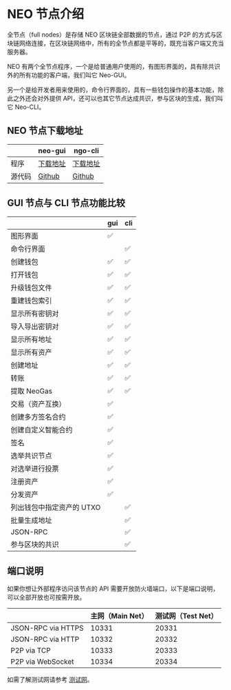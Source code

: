 # NEO 节点介绍                               

全节点（full nodes）是存储 NEO 区块链全部数据的节点，通过 P2P 的方式与区块链网络连接，在区块链网络中，所有的全节点都是平等的，既充当客户端又充当服务器。

NEO 有两个全节点程序，一个是给普通用户使用的，有图形界面的，具有除共识外的所有功能的客户端，我们叫它 Neo-GUI。

另一个是给开发者用来使用的，命令行界面的，具有一些钱包操作的基本功能，除此之外还会对外提供 API，还可以也其它节点达成共识，参与区块的生成，我们叫它 Neo-CLI。

## NEO 节点下载地址

|      | neo-gui                                  | ngo-cli                                  |
| ---- | ---------------------------------------- | ---------------------------------------- |
| 程序   | [下载地址](https://github.com/neo-project/neo-gui/releases) | [下载地址](https://github.com/neo-project/neo-cli/releases) |
| 源代码  | [Github](https://github.com/neo-project/neo-gui) | [Github](https://github.com/neo-project/neo-cli) |

## GUI 节点与 CLI 节点功能比较

|                 | gui  | cli  |
| --------------- | ---- | ---- |
| 图形界面            | ✅    |      |
| 命令行界面           |      | ✅    |
| 创建钱包            | ✅    | ✅    |
| 打开钱包            | ✅    | ✅    |
| 升级钱包文件          | ✅    | ✅    |
| 重建钱包索引          | ✅    | ✅    |
| 显示所有密钥对         | ✅    | ✅    |
| 导入导出密钥对         | ✅    | ✅    |
| 显示所有地址          | ✅    | ✅    |
| 显示所有资产          | ✅    | ✅    |
| 创建地址            | ✅    | ✅    |
| 转账              | ✅    | ✅    |
| 提取 NeoGas       | ✅    | ✅    |
| 交易（资产互换）        | ✅    |      |
| 创建多方签名合约        | ✅    |      |
| 创建自定义智能合约       | ✅    |      |
| 签名              | ✅    |      |
| 选举共识节点          | ✅    |      |
| 对选举进行投票         | ✅    |      |
| 注册资产            | ✅    |      |
| 分发资产            | ✅    |      |
| 列出钱包中指定资产的 UTXO |      | ✅    |
| 批量生成地址          |      | ✅    |
| JSON-RPC        |      | ✅    |
| 参与区块的共识         |      | ✅    |

## 端口说明

如果你想让外部程序访问该节点的 API 需要开放防火墙端口，以下是端口说明，可以全部开放也可按需开放。

|                    | 主网（Main Net） | 测试网（Test Net） |
| ------------------ | ------------ | ------------- |
| JSON-RPC via HTTPS | 10331        | 20331         |
| JSON-RPC via HTTP  | 10332        | 20332         |
| P2P via TCP        | 10333        | 20333         |
| P2P via WebSocket  | 10334        | 20334         |

如需了解测试网请参考 [测试网](testnet.md)。 
